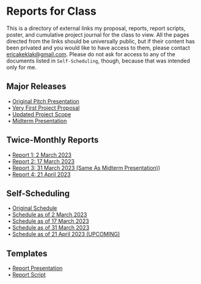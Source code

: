 # Reports for Class
This is a directory of external links my proposal, reports, report scripts, poster, and cumulative project journal for the class to view. 
All the pages directed from the links should be universally public, but if their content has been privated and you would like to have access to them, please contact ericakeklak@gmail.com. Please do not ask for access to any of the documents listed in `Self-Scheduling`, though, because that was intended only for me.
## Major Releases
&nbsp;&bull;&nbsp;[Original Pitch Presentation](https://docs.google.com/presentation/d/1XwmF-wfw5lO2OQ97dD5Ja-o9Zqptj55E_C2OJ3L3R9s/edit?usp=sharing)<br />
&nbsp;&bull;&nbsp;[Very First Project Proposal](https://docs.google.com/document/d/1Tf4aG833r5h8BU_jGwDy2Gcupn5NP41Rjr-byIkAZzA/edit?usp=sharing)<br />
&nbsp;&bull;&nbsp;[Updated Project Scope](https://docs.google.com/document/d/1sO1E5g10IYjJN6yidoiYTJQkIbIZ2lfXQ5zoHVJyzz8/edit?usp=sharing)<br />
&nbsp;&bull;&nbsp;[Midterm Presentation](https://docs.google.com/presentation/d/1bcVlpwJau093yvHGtToLuzlMhpk4_ZBM2RSZYXbA_eI/edit?usp=sharing)
## Twice-Monthly Reports
&nbsp;&bull;&nbsp;[Report 1: 2 March 2023](https://docs.google.com/document/d/1_ioVwhudvEZPjbaHPbN16m9AfO8qP7DLoZaVWngQplY/edit?usp=sharing)<br />
&nbsp;&bull;&nbsp;[Report 2: 17 March 2023](https://docs.google.com/document/d/1PsLc10SdGKOIJkRU46CaZTLY6rP-ltvqdIYRwFOATFc/edit?usp=sharing)<br />
&nbsp;&bull;&nbsp;[Report 3: 31 March 2023 (Same As Midterm Presentation)](https://docs.google.com/presentation/d/1bcVlpwJau093yvHGtToLuzlMhpk4_ZBM2RSZYXbA_eI/edit?usp=sharing))<br />
&nbsp;&bull;&nbsp;[Report 4: 21 April 2023](https://docs.google.com/document/d/11TBItCC-G4zuatJLxH1k0U-2H0zGtAhQe9TLDqBgHIk/edit?usp=sharing)
## Self-Scheduling
&nbsp;&bull;&nbsp;[Original Schedule](https://docs.google.com/spreadsheets/d/10hrLDj0ZJSU7CyWQ_NZh4XLDhwUoRHhIOUahrinpjRM/edit?usp=sharing)<br />
&nbsp;&bull;&nbsp;[Schedule as of 2 March 2023](https://docs.google.com/spreadsheets/u/1/d/1iZHt162iO18P1MyBONAWaHgiztigFdxiauKlD4q6s-s/edit?usp=sharing)<br />
&nbsp;&bull;&nbsp;[Schedule as of 17 March 2023](https://docs.google.com/spreadsheets/d/1ILoLSsSOEblO-a3cCd3sz8xsRyJZWhqLj1BAgvMyu-4/edit?usp=sharing)<br />
&nbsp;&bull;&nbsp;[Schedule as of 31 March 2023](https://docs.google.com/spreadsheets/d/1M-xKT3SUm98Ngwrj1maORXHEV7QCN4GYlq7t2-yUmK0/edit?usp=sharing)<br />
&nbsp;&bull;&nbsp;[Schedule as of 21 April 2023 (UPCOMING)](https://docs.google.com/spreadsheets/d/1ljLSqCBpRgYPZAsj1y1AqeaEk9u1zVcp6uk88_qF7gI/edit?usp=sharing)
## Templates
&nbsp;&bull;&nbsp;[Report Presentation](https://docs.google.com/presentation/d/1eEVeycVWKrBAQgL0WUMoiQDAkUaAolnJkz_Jvci9ZW4/edit?usp=sharing)<br />
&nbsp;&bull;&nbsp;[Report Script](https://docs.google.com/document/d/13lel2so_XTvRMwCl4t8IqgUd6Wx5zwAOjnSIEY_Y5xQ/edit?usp=sharing)
